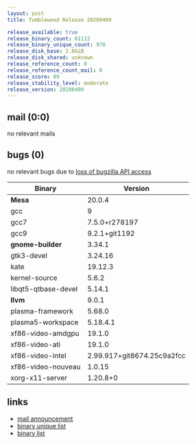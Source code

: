 ```yaml
---
layout: post
title: Tumbleweed Release 20200409

release_available: true
release_binary_count: 61112
release_binary_unique_count: 970
release_disk_base: 2.8GiB
release_disk_shared: unknown
release_reference_count: 0
release_reference_count_mail: 0
release_score: 89
release_stability_level: moderate
release_version: 20200409
---
```


## mail (0:0)

no relevant mails

## bugs (0)

<!--more-->

no relevant bugs due to [loss of bugzilla API access](https://bugzilla.opensuse.org/show_bug.cgi?id=1157722)

Binary | Version
--- | ---
**Mesa** | 20.0.4
gcc | 9
gcc7 | 7.5.0+r278197
gcc9 | 9.2.1+git1192
**gnome-builder** | 3.34.1
gtk3-devel | 3.24.16
kate | 19.12.3
kernel-source | 5.6.2
libqt5-qtbase-devel | 5.14.1
**llvm** | 9.0.1
plasma-framework | 5.68.0
plasma5-workspace | 5.18.4.1
xf86-video-amdgpu | 19.1.0
xf86-video-ati | 19.1.0
xf86-video-intel | 2.99.917+git8674.25c9a2fcc
xf86-video-nouveau | 1.0.15
xorg-x11-server | 1.20.8+0

## links

- [mail announcement](https://lists.opensuse.org/opensuse-factory/2020-04/msg00211.html)
- [binary unique list](http://download.opensuse.org/history/20200409/rpm.unique.list)
- [binary list](http://download.opensuse.org/history/20200409/rpm.list)
